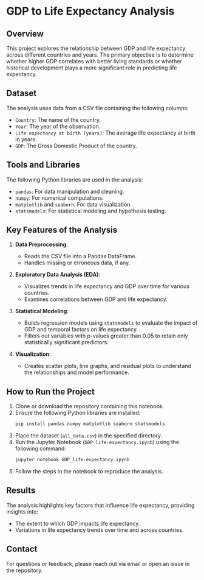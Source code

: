 # GDP to Life Expectancy Analysis

## Overview
This project explores the relationship between GDP and life expectancy across different countries and years. The primary objective is to determine whether higher GDP correlates with better living standards or whether historical development plays a more significant role in predicting life expectancy.

## Dataset
The analysis uses data from a CSV file containing the following columns:
- `Country`: The name of the country.
- `Year`: The year of the observation.
- `Life expectancy at birth (years)`: The average life expectancy at birth in years.
- `GDP`: The Gross Domestic Product of the country.

## Tools and Libraries
The following Python libraries are used in the analysis:
- `pandas`: For data manipulation and cleaning.
- `numpy`: For numerical computations.
- `matplotlib` and `seaborn`: For data visualization.
- `statsmodels`: For statistical modeling and hypothesis testing.

## Key Features of the Analysis
1. **Data Preprocessing**:
   - Reads the CSV file into a Pandas DataFrame.
   - Handles missing or erroneous data, if any.
   
2. **Exploratory Data Analysis (EDA)**:
   - Visualizes trends in life expectancy and GDP over time for various countries.
   - Examines correlations between GDP and life expectancy.

3. **Statistical Modeling**:
   - Builds regression models using `statsmodels` to evaluate the impact of GDP and temporal factors on life expectancy.
   - Filters out variables with p-values greater than 0.05 to retain only statistically significant predictors.

4. **Visualization**:
   - Creates scatter plots, line graphs, and residual plots to understand the relationships and model performance.

## How to Run the Project
1. Clone or download the repository containing this notebook.
2. Ensure the following Python libraries are installed:
   ```bash
   pip install pandas numpy matplotlib seaborn statsmodels
   ```
3. Place the dataset (`all_data.csv`) in the specified directory.
4. Run the Jupyter Notebook (`GDP_life-expectancy.ipynb`) using the following command:
   ```bash
   jupyter notebook GDP_life-expectancy.ipynb
   ```
5. Follow the steps in the notebook to reproduce the analysis.

## Results
The analysis highlights key factors that influence life expectancy, providing insights into:
- The extent to which GDP impacts life expectancy.
- Variations in life expectancy trends over time and across countries.

## Contact
For questions or feedback, please reach out via email or open an issue in the repository.
